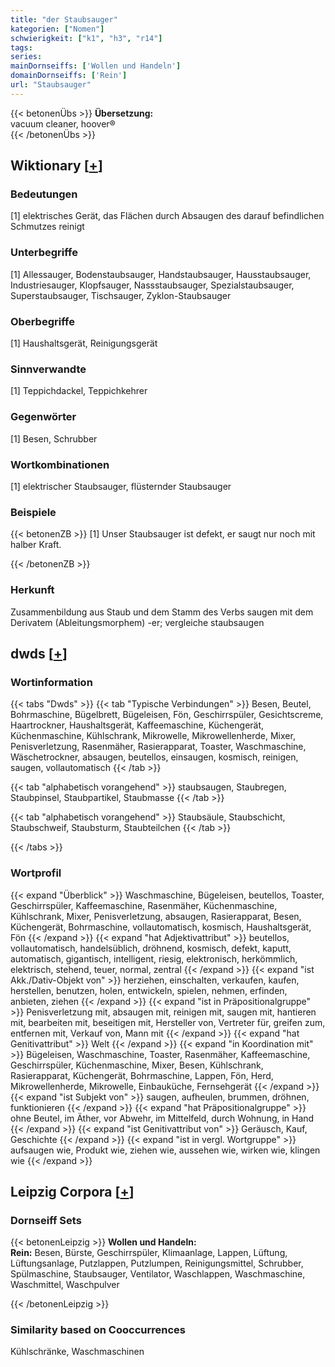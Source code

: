 ```yaml
---
title: "der Staubsauger"
kategorien: ["Nomen"]
schwierigkeit: ["k1", "h3", "r14"]
tags:
series:
mainDornseiffs: ['Wollen und Handeln']
domainDornseiffs: ['Rein']
url: "Staubsauger"
---
```


{{< betonenÜbs >}}
**Übersetzung:**  
vacuum cleaner, hoover®  
{{< /betonenÜbs >}}

## Wiktionary [[+](https://de.wiktionary.org/wiki/Staubsauger)]

### Bedeutungen
[1] elektrisches Gerät, das Flächen durch Absaugen des darauf befindlichen Schmutzes reinigt  

### Unterbegriffe
[1] Allessauger, Bodenstaubsauger, Handstaubsauger, Hausstaubsauger, Industriesauger, Klopfsauger, Nassstaubsauger, Spezialstaubsauger, Superstaubsauger, Tischsauger, Zyklon-Staubsauger  

### Oberbegriffe
[1] Haushaltsgerät, Reinigungsgerät  

### Sinnverwandte
[1] Teppichdackel, Teppichkehrer  

### Gegenwörter
[1] Besen, Schrubber  

### Wortkombinationen
[1] elektrischer Staubsauger, flüsternder Staubsauger  

### Beispiele
{{< betonenZB >}}
[1] Unser Staubsauger ist defekt, er saugt nur noch mit halber Kraft.  

{{< /betonenZB >}}
### Herkunft
Zusammenbildung aus Staub und dem Stamm des Verbs saugen mit dem Derivatem (Ableitungsmorphem) -er; vergleiche staubsaugen  



## dwds [[+](https://www.dwds.de/wb/Staubsauger)]

### Wortinformation
{{< tabs "Dwds" >}}
{{< tab "Typische Verbindungen" >}}
Besen, Beutel, Bohrmaschine, Bügelbrett, Bügeleisen, Fön, Geschirrspüler, Gesichtscreme, Haartrockner, Haushaltsgerät, Kaffeemaschine, Küchengerät, Küchenmaschine, Kühlschrank, Mikrowelle, Mikrowellenherde, Mixer, Penisverletzung, Rasenmäher, Rasierapparat, Toaster, Waschmaschine, Wäschetrockner, absaugen, beutellos, einsaugen, kosmisch, reinigen, saugen, vollautomatisch
{{< /tab >}}

{{< tab "alphabetisch vorangehend" >}}
staubsaugen, Staubregen, Staubpinsel, Staubpartikel, Staubmasse
{{< /tab >}}

{{< tab "alphabetisch vorangehend" >}}
Staubsäule, Staubschicht, Staubschweif, Staubsturm, Staubteilchen
{{< /tab >}}

{{< /tabs >}}

### Wortprofil
{{< expand "Überblick" >}} Waschmaschine, Bügeleisen, beutellos, Toaster, Geschirrspüler, Kaffeemaschine, Rasenmäher, Küchenmaschine, Kühlschrank, Mixer, Penisverletzung, absaugen, Rasierapparat, Besen, Küchengerät, Bohrmaschine, vollautomatisch, kosmisch, Haushaltsgerät, Fön {{< /expand >}}
{{< expand "hat Adjektivattribut" >}} beutellos, vollautomatisch, handelsüblich, dröhnend, kosmisch, defekt, kaputt, automatisch, gigantisch, intelligent, riesig, elektronisch, herkömmlich, elektrisch, stehend, teuer, normal, zentral {{< /expand >}}
{{< expand "ist Akk./Dativ-Objekt von" >}} herziehen, einschalten, verkaufen, kaufen, herstellen, benutzen, holen, entwickeln, spielen, nehmen, erfinden, anbieten, ziehen {{< /expand >}}
{{< expand "ist in Präpositionalgruppe" >}} Penisverletzung mit, absaugen mit, reinigen mit, saugen mit, hantieren mit, bearbeiten mit, beseitigen mit, Hersteller von, Vertreter für, greifen zum, entfernen mit, Verkauf von, Mann mit {{< /expand >}}
{{< expand "hat Genitivattribut" >}} Welt {{< /expand >}}
{{< expand "in Koordination mit" >}} Bügeleisen, Waschmaschine, Toaster, Rasenmäher, Kaffeemaschine, Geschirrspüler, Küchenmaschine, Mixer, Besen, Kühlschrank, Rasierapparat, Küchengerät, Bohrmaschine, Lappen, Fön, Herd, Mikrowellenherde, Mikrowelle, Einbauküche, Fernsehgerät {{< /expand >}}
{{< expand "ist Subjekt von" >}} saugen, aufheulen, brummen, dröhnen, funktionieren {{< /expand >}}
{{< expand "hat Präpositionalgruppe" >}} ohne Beutel, im Äther, vor Abwehr, im Mittelfeld, durch Wohnung, in Hand {{< /expand >}}
{{< expand "ist Genitivattribut von" >}} Geräusch, Kauf, Geschichte {{< /expand >}}
{{< expand "ist in vergl. Wortgruppe" >}} aufsaugen wie, Produkt wie, ziehen wie, aussehen wie, wirken wie, klingen wie {{< /expand >}}

## Leipzig Corpora [[+](https://corpora.uni-leipzig.de/en/res?word=Staubsauger&corpusId=deu_newscrawl-public_2018)]

### Dornseiff Sets
{{< betonenLeipzig >}}
**Wollen und Handeln:**  
**Rein:** Besen, Bürste, Geschirrspüler, Klimaanlage, Lappen, Lüftung, Lüftungsanlage, Putzlappen, Putzlumpen, Reinigungsmittel, Schrubber, Spülmaschine, Staubsauger, Ventilator, Waschlappen, Waschmaschine, Waschmittel, Waschpulver  

{{< /betonenLeipzig >}}

### Similarity based on Cooccurrences
Kühlschränke, Waschmaschinen

